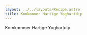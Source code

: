 ```yaml
---
layout: ../../layouts/Recipe.astro
title: Komkommer Hartige Yoghurtdip
---
```

Komkommer Hartige Yoghurtdip